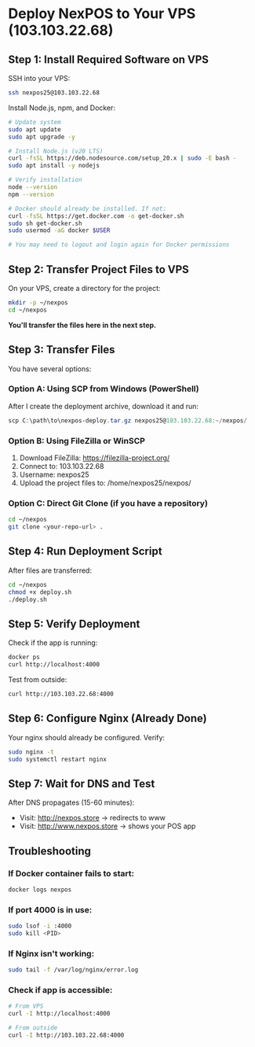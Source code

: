 # Deploy NexPOS to Your VPS (103.103.22.68)

## Step 1: Install Required Software on VPS

SSH into your VPS:
```bash
ssh nexpos25@103.103.22.68
```

Install Node.js, npm, and Docker:
```bash
# Update system
sudo apt update
sudo apt upgrade -y

# Install Node.js (v20 LTS)
curl -fsSL https://deb.nodesource.com/setup_20.x | sudo -E bash -
sudo apt install -y nodejs

# Verify installation
node --version
npm --version

# Docker should already be installed. If not:
curl -fsSL https://get.docker.com -o get-docker.sh
sudo sh get-docker.sh
sudo usermod -aG docker $USER

# You may need to logout and login again for Docker permissions
```

## Step 2: Transfer Project Files to VPS

On your VPS, create a directory for the project:
```bash
mkdir -p ~/nexpos
cd ~/nexpos
```

**You'll transfer the files here in the next step.**

## Step 3: Transfer Files

You have several options:

### Option A: Using SCP from Windows (PowerShell)
After I create the deployment archive, download it and run:
```powershell
scp C:\path\to\nexpos-deploy.tar.gz nexpos25@103.103.22.68:~/nexpos/
```

### Option B: Using FileZilla or WinSCP
1. Download FileZilla: https://filezilla-project.org/
2. Connect to: 103.103.22.68
3. Username: nexpos25
4. Upload the project files to: /home/nexpos25/nexpos/

### Option C: Direct Git Clone (if you have a repository)
```bash
cd ~/nexpos
git clone <your-repo-url> .
```

## Step 4: Run Deployment Script

After files are transferred:
```bash
cd ~/nexpos
chmod +x deploy.sh
./deploy.sh
```

## Step 5: Verify Deployment

Check if the app is running:
```bash
docker ps
curl http://localhost:4000
```

Test from outside:
```bash
curl http://103.103.22.68:4000
```

## Step 6: Configure Nginx (Already Done)

Your nginx should already be configured. Verify:
```bash
sudo nginx -t
sudo systemctl restart nginx
```

## Step 7: Wait for DNS and Test

After DNS propagates (15-60 minutes):
- Visit: http://nexpos.store → redirects to www
- Visit: http://www.nexpos.store → shows your POS app

## Troubleshooting

### If Docker container fails to start:
```bash
docker logs nexpos
```

### If port 4000 is in use:
```bash
sudo lsof -i :4000
sudo kill <PID>
```

### If Nginx isn't working:
```bash
sudo tail -f /var/log/nginx/error.log
```

### Check if app is accessible:
```bash
# From VPS
curl -I http://localhost:4000

# From outside
curl -I http://103.103.22.68:4000
```
